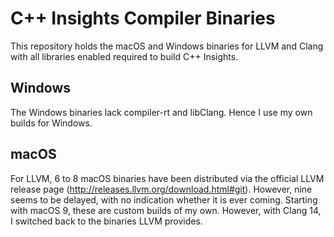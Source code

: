 # C++ Insights Compiler Binaries

This repository holds the macOS and Windows binaries for LLVM and Clang with all libraries enabled required to build C++ Insights.

## Windows

The Windows binaries lack compiler-rt and libClang. Hence I use my own builds for Windows.


## macOS

For LLVM, 6 to 8 macOS binaries have been distributed via the official LLVM release page (http://releases.llvm.org/download.html#git). However, nine seems to be delayed, with no indication whether it is ever coming. Starting with macOS 9, these are custom builds of my own. However, with Clang 14, I switched back to the binaries LLVM provides.

